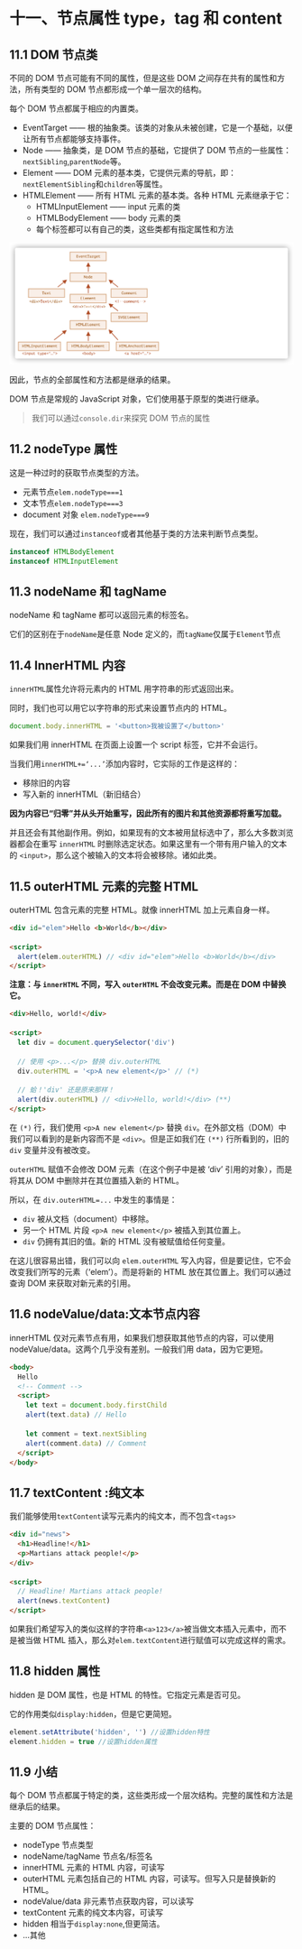 # 十一、节点属性 type，tag 和 content

## 11.1 DOM 节点类

不同的 DOM 节点可能有不同的属性，但是这些 DOM 之间存在共有的属性和方法，所有类型的 DOM 节点都形成一个单一层次的结构。

每个 DOM 节点都属于相应的内置类。

- EventTarget —— 根的抽象类。该类的对象从未被创建，它是一个基础，以便让所有节点都能够支持事件。
- Node —— 抽象类，是 DOM 节点的基础，它提供了 DOM 节点的一些属性：`nextSibling`,`parentNode`等。
- Element —— DOM 元素的基本类，它提供元素的导航，即：`nextElementSibling`和`children`等属性。
- HTMLElement —— 所有 HTML 元素的基本类。各种 HTML 元素继承于它：
  - HTMLInputElement —— input 元素的类
  - HTMLBodyElement —— body 元素的类
  - 每个标签都可以有自己的类，这些类都有指定属性和方法

<img src="https://raw.githubusercontent.com/18888628835/image-cloud/main/assets202307110025225.png" alt="image-20220108231040580" style="zoom:50%;" />

因此，节点的全部属性和方法都是继承的结果。

DOM 节点是常规的 JavaScript 对象，它们使用基于原型的类进行继承。

> 我们可以通过`console.dir`来探究 DOM 节点的属性

## 11.2 nodeType 属性

这是一种过时的获取节点类型的方法。

- 元素节点`elem.nodeType===1`
- 文本节点`elem.nodeType===3`
- document 对象 `elem.nodeType===9`

现在，我们可以通过`instanceof`或者其他基于类的方法来判断节点类型。

```javascript
instanceof HTMLBodyElement
instanceof HTMLInputElement
```

## 11.3 nodeName 和 tagName

nodeName 和 tagName 都可以返回元素的标签名。

它们的区别在于`nodeName`是任意 Node 定义的，而`tagName`仅属于`Element`节点

## 11.4 InnerHTML 内容

`innerHTML`属性允许将元素内的 HTML 用字符串的形式返回出来。

同时，我们也可以用它以字符串的形式来设置节点内的 HTML。

```javascript
document.body.innerHTML = '<button>我被设置了</button>'
```

如果我们用 innerHTML 在页面上设置一个 script 标签，它并不会运行。

当我们用`innerHTML+=‘...’`添加内容时，它实际的工作是这样的：

- 移除旧的内容
- 写入新的 innerHTML（新旧结合）

**因为内容已“归零”并从头开始重写，因此所有的图片和其他资源都将重写加载。**

并且还会有其他副作用。例如，如果现有的文本被用鼠标选中了，那么大多数浏览器都会在重写 `innerHTML` 时删除选定状态。如果这里有一个带有用户输入的文本的 `<input>`，那么这个被输入的文本将会被移除。诸如此类。

## 11.5 outerHTML 元素的完整 HTML

outerHTML 包含元素的完整 HTML。就像 innerHTML 加上元素自身一样。

```html
<div id="elem">Hello <b>World</b></div>

<script>
  alert(elem.outerHTML) // <div id="elem">Hello <b>World</b></div>
</script>
```

**注意：与 `innerHTML` 不同，写入 `outerHTML` 不会改变元素。而是在 DOM 中替换它。**

```html
<div>Hello, world!</div>

<script>
  let div = document.querySelector('div')

  // 使用 <p>...</p> 替换 div.outerHTML
  div.outerHTML = '<p>A new element</p>' // (*)

  // 蛤！'div' 还是原来那样！
  alert(div.outerHTML) // <div>Hello, world!</div> (**)
</script>
```

在 `(*)` 行，我们使用 `<p>A new element</p>` 替换 `div`。在外部文档（DOM）中我们可以看到的是新内容而不是 `<div>`。但是正如我们在 `(**)` 行所看到的，旧的 `div` 变量并没有被改变。

`outerHTML` 赋值不会修改 DOM 元素（在这个例子中是被 ‘div’ 引用的对象），而是将其从 DOM 中删除并在其位置插入新的 HTML。

所以，在 `div.outerHTML=...` 中发生的事情是：

- `div` 被从文档（document）中移除。
- 另一个 HTML 片段 `<p>A new element</p>` 被插入到其位置上。
- `div` 仍拥有其旧的值。新的 HTML 没有被赋值给任何变量。

在这儿很容易出错，我们可以向 `elem.outerHTML` 写入内容，但是要记住，它不会改变我们所写的元素（‘elem’）。而是将新的 HTML 放在其位置上。我们可以通过查询 DOM 来获取对新元素的引用。

## 11.6 nodeValue/data:文本节点内容

innerHTML 仅对元素节点有用，如果我们想获取其他节点的内容，可以使用 nodeValue/data。这两个几乎没有差别。一般我们用 data，因为它更短。

```html
<body>
  Hello
  <!-- Comment -->
  <script>
    let text = document.body.firstChild
    alert(text.data) // Hello

    let comment = text.nextSibling
    alert(comment.data) // Comment
  </script>
</body>
```

## 11.7 textContent :纯文本

我们能够使用`textContent`读写元素内的纯文本，而不包含`<tags>`

```html
<div id="news">
  <h1>Headline!</h1>
  <p>Martians attack people!</p>
</div>

<script>
  // Headline! Martians attack people!
  alert(news.textContent)
</script>
```

如果我们希望写入的类似这样的字符串`<a>123</a>`被当做文本插入元素中，而不是被当做 HTML 插入，那么对`elem.textContent`进行赋值可以完成这样的需求。

## 11.8 hidden 属性

hidden 是 DOM 属性，也是 HTML 的特性。它指定元素是否可见。

它的作用类似`display:hidden`，但是它更简短。

```javascript
element.setAttribute('hidden', '') //设置hidden特性
element.hidden = true //设置hidden属性
```

## 11.9 小结

每个 DOM 节点都属于特定的类，这些类形成一个层次结构。完整的属性和方法是继承后的结果。

主要的 DOM 节点属性：

- nodeType 节点类型
- nodeName/tagName 节点名/标签名
- innerHTML 元素的 HTML 内容，可读写
- outerHTML 元素包括自己的 HTML 内容，可读写。但写入只是替换新的 HTML。
- nodeValue/data 非元素节点获取内容，可以读写
- textContent 元素的纯文本内容，可读写
- hidden 相当于`display:none`,但更简洁。
- ...其他
